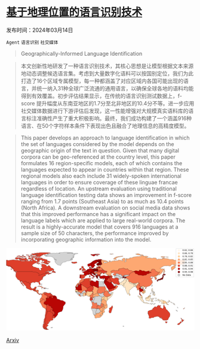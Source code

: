 # [基于地理位置的语言识别技术](https://arxiv.org/abs/2403.09892)

发布时间：2024年03月14日

`Agent` `语言识别` `社交媒体`

> Geographically-Informed Language Identification

> 本文创新性地研发了一种语言识别技术，其核心思想是让模型根据文本来源地动态调整候选语言集。考虑到大量数字化语料可以按国别定位，我们为此打造了16个区域专属模型，每一种都涵盖了对应区域内各国可能出现的语言，并统一纳入31种全球广泛流通的通用语言，以确保全球各地的语料均能得到有效覆盖。初步评估结果显示，在传统的语言识别测试数据上，f-score 提升幅度从东南亚地区的1.7分至北非地区的10.4分不等。进一步应用社交媒体数据进行下游评估后发现，这一性能增强对大规模真实语料库的语言标注准确性产生了重大积极影响。最终，我们成功构建了一个涵盖916种语言、在50个字符样本条件下表现出色且融合了地理信息的高精度模型。

> This paper develops an approach to language identification in which the set of languages considered by the model depends on the geographic origin of the text in question. Given that many digital corpora can be geo-referenced at the country level, this paper formulates 16 region-specific models, each of which contains the languages expected to appear in countries within that region. These regional models also each include 31 widely-spoken international languages in order to ensure coverage of these linguae francae regardless of location. An upstream evaluation using traditional language identification testing data shows an improvement in f-score ranging from 1.7 points (Southeast Asia) to as much as 10.4 points (North Africa). A downstream evaluation on social media data shows that this improved performance has a significant impact on the language labels which are applied to large real-world corpora. The result is a highly-accurate model that covers 916 languages at a sample size of 50 characters, the performance improved by incorporating geographic information into the model.

![基于地理位置的语言识别技术](../../../paper_images/2403.09892/map.agreement.png)

[Arxiv](https://arxiv.org/abs/2403.09892)